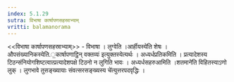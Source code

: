 ```yaml
---
index: 5.1.29
sutra: विभाषा कार्षापणसहस्राभ्याम्
vritti: balamanorama
---
```


<<विभाषा कार्षापणसहस्राभ्याम्>> - विभाषा । लुग्वेति ।आर्हीयस्ये॑ति शेषः । औपसंख्यानिकस्येति.॒कार्षापणाट्ठिन् वक्तव्यः॑ इत्युक्तस्येत्यर्थः । अध्यर्धप्रतिकमिति । प्रत्यादेशस्य टिठन्संनियोगशिष्टत्वात्प्रत्यादेशपक्षे टिठनो न लुगिति भावः । अध्यर्धसहरुआमिति ।शतमाने॑ति विहितस्याऽणो लुक् । लुगभावे तुसङ्ख्यायाः संवत्सरसङ्ख्यस्य चे॑त्युत्तरपदवृद्धिः । 